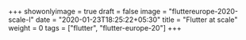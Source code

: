 +++
showonlyimage = true
draft = false
image = "fluttereurope-2020-scale-l"
date = "2020-01-23T18:25:22+05:30"
title = "Flutter at scale"
weight = 0
tags = ["flutter", "flutter-europe-20"]
+++


